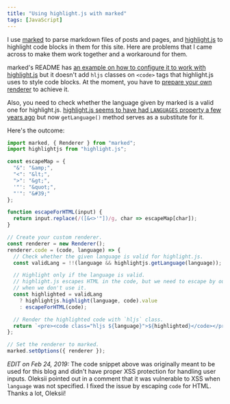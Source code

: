```yaml
---
title: "Using highlight.js with marked"
tags: [JavaScript]
---
```


I use [marked](https://github.com/chjj/marked) to parse markdown files of posts and pages, and [highlight.js](https://github.com/isagalaev/highlight.js) to highlight code blocks in them for this site. Here are problems that I came across to make them work together and a workaround for them.

marked's README has [an example on how to configure it to work with highlight.js](https://github.com/chjj/marked#highlight) but it doesn't add `hljs` classes on `<code>` tags that highlight.js uses to style code blocks. At the moment, you have to [prepare your own renderer](https://github.com/chjj/marked/pull/418#issuecomment-57291402) to achieve it.

Also, you need to check whether the language given by marked is a valid one for highlight.js. [highlight.js seems to have had `LANGUAGES` property a few years ago](https://github.com/chjj/marked/issues/311#issuecomment-31182632) but now `getLanguage()` method serves as a substitute for it.

Here's the outcome:

```js
import marked, { Renderer } from "marked";
import highlightjs from "highlight.js";

const escapeMap = {
  "&": "&amp;",
  "<": "&lt;",
  ">": "&gt;",
  '"': "&quot;",
  "'": "&#39;"
};

function escapeForHTML(input) {
  return input.replace(/([&<>'"])/g, char => escapeMap[char]);
}

// Create your custom renderer.
const renderer = new Renderer();
renderer.code = (code, language) => {
  // Check whether the given language is valid for highlight.js.
  const validLang = !!(language && highlightjs.getLanguage(language));

  // Highlight only if the language is valid.
  // highlight.js escapes HTML in the code, but we need to escape by ourselves
  // when we don't use it.
  const highlighted = validLang
    ? highlightjs.highlight(language, code).value
    : escapeForHTML(code);

  // Render the highlighted code with `hljs` class.
  return `<pre><code class="hljs ${language}">${highlighted}</code></pre>`;
};

// Set the renderer to marked.
marked.setOptions({ renderer });
```

_EDIT on Feb 24, 2019:_ The code snippet above was originally meant to be used for this blog and didn't have proper XSS protection for handling user inputs. Oleksii pointed out in a comment that it was vulnerable to XSS when `language` was not specified. I fixed the issue by escaping `code` for HTML. Thanks a lot, Oleksii!
